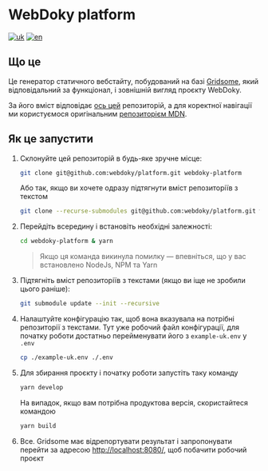 # WebDoky platform

[![uk](https://img.shields.io/badge/lang-uk-green.svg)](https://github.com/webdoky/platform/blob/master/README.md)
[![en](https://img.shields.io/badge/lang-en-green.svg)](https://github.com/webdoky/platform/blob/master/README.en.md)

## Що це

Це генератор статичного вебстайту, побудований на базі [Gridsome](https://gridsome.org/), який відповідальний за функціонал, і зовнішній вигляд проєкту WebDoky.

За його вміст відповідає [ось цей](https://github.com/webdoky/content) репозиторій, а для коректної навігації ми користуємося оригінальним [репозиторієм MDN](https://github.com/mdn/content).

## Як це запустити

1. Склонуйте цей репозиторій в будь-яке зручне місце:
    ```sh
    git clone git@github.com:webdoky/platform.git webdoky-platform
    ```
    Або так, якщо ви хочете одразу підтягнути вміст репозиторіїв з текстом
    ```sh
    git clone --recurse-submodules git@github.com:webdoky/platform.git webdoky-platform
    ```
2. Перейдіть всередину і встановіть необхідні залежності:
    ```sh
    cd webdoky-platform & yarn
    ```
    > Якщо ця команда викинула помилку &mdash; впевніться, що у вас встановлено NodeJs, NPM та Yarn
3. Підтягніть вміст репозиторіїв з текстами (якщо ви іще не зробили цього раніше):
    ```sh
    git submodule update --init --recursive
    ```
4. Налаштуйте конфігурацію так, щоб вона вказувала на потрібні репозиторії з текстами. Тут уже робочий файл конфігурації, для початку роботи достатньо перейменувати його з `example-uk.env` у `.env`
    ```sh
    cp ./example-uk.env ./.env
    ```
5. Для збирання проєкту і початку роботи запустіть таку команду
    ```sh
    yarn develop
    ```
    На випадок, якщо вам потрібна продуктова версія, скористайтеся командою
    ```sh
    yarn build
    ```
6. Все. Gridsome має відрепортувати результат і запропонувати перейти за адресою [http://localhost:8080/](http://localhost:8080/), щоб побачити робочий проєкт